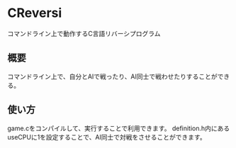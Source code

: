 CReversi
========

コマンドライン上で動作するC言語リバーシプログラム

## 概要
コマンドライン上で、自分とAIで戦ったり、AI同士で戦わせたりすることができる。

## 使い方
game.cをコンパイルして、実行することで利用できます。
definition.h内にあるuseCPUに1を設定することで、AI同士で対戦をさせることができます。
